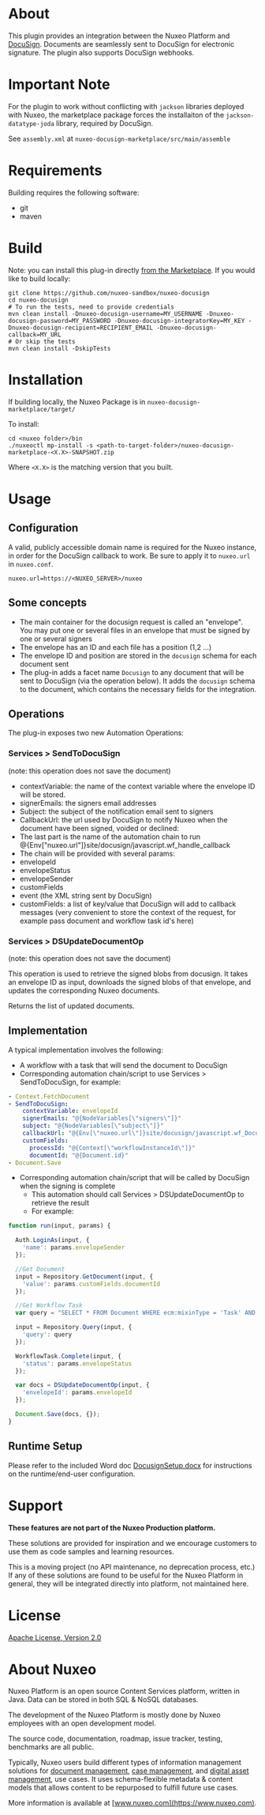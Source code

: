 # About

This plugin provides an integration between the Nuxeo Platform and <a href="https://docusign.com">DocuSign</a>. Documents are seamlessly sent to DocuSign for electronic signature. The plugin also supports DocuSign webhooks.

# Important Note
For the plugin to work without conflicting with `jackson` libraries deployed with Nuxeo, the marketplace package forces the installaiton of the `jackson-datatype-joda` library, required by DocuSign.

See `assembly.xml` at `nuxeo-docusign-marketplace/src/main/assemble`

# Requirements

Building requires the following software:

- git
- maven

# Build

Note: you can install this plug-in directly [from the Marketplace](https://connect.nuxeo.com/nuxeo/site/marketplace/package/nuxeo-docusign). If you would like to build locally:

```
git clone https://github.com/nuxeo-sandbox/nuxeo-docusign
cd nuxeo-docusign
# To run the tests, need to provide credentials
mvn clean install -Dnuxeo-docusign-username=MY_USERNAME -Dnuxeo-docusign-password=MY_PASSWORD -Dnuxeo-docusign-integratorKey=MY_KEY -Dnuxeo-docusign-recipient=RECIPIENT_EMAIL -Dnuxeo-docusign-callback=MY_URL
# Or skip the tests
mvn clean install -DskipTests
```

# Installation

If building locally, the Nuxeo Package is in `nuxeo-docusign-marketplace/target/`

To install:

```
cd <nuxeo folder>/bin
./nuxeoctl mp-install -s <path-to-target-folder>/nuxeo-docusign-marketplace-<X.X>-SNAPSHOT.zip
```

Where `<X.X>` is the matching version that you built.

# Usage

## Configuration

A valid, publicly accessible domain name is required for the Nuxeo instance, in order for the DocuSign callback to work. Be sure to apply it to `nuxeo.url` in `nuxeo.conf`.

```
nuxeo.url=https://<NUXEO_SERVER>/nuxeo
```

## Some concepts
* The main container for the docusign request is called an "envelope". You may put one or several files in an envelope that must be signed by one or several signers
* The envelope has an ID and each file has a position (1,2 ...)
* The envelope ID and position are stored in the `docusign` schema for each document sent
* The plug-in adds a facet name `Docusign` to any document that will be sent to DocuSign (via the operation below). It adds the `docusign` schema to the document, which contains the necessary fields for the integration.

## Operations
The plug-in exposes two new Automation Operations:

### Services > SendToDocuSign

(note: this operation does not save the document)

* contextVariable: the name of the context variable where the envelope ID will be stored.
* signerEmails: the signers email addresses
* Subject: the subject of the notification email sent to signers
* CallbackUrl: the url used by DocuSign to notify Nuxeo when the document have been signed, voided or declined:
 * The last part is the name of the automation chain to run
@{Env["nuxeo.url"]}site/docusign/javascript.wf_handle_callback
 * The chain will be provided with several params:
  * envelopeId
  * envelopeStatus
  * envelopeSender
  * customFields
  * event (the XML string sent by DocuSign)
* customFields: a list of key/value that DocuSign will add to callback messages (very convenient to store the context of the request, for example pass document and workflow task id's here)

### Services > DSUpdateDocumentOp

(note: this operation does not save the document)

This operation is used to retrieve the signed blobs from docusign. It takes an envelope ID as input, downloads the signed blobs of that envelope, and updates the corresponding Nuxeo documents.

Returns the list of updated documents.

## Implementation

A typical implementation involves the following:

* A workflow with a task that will send the document to DocuSign
* Corresponding automation chain/script to use Services > SendToDocuSign, for example:

```yaml
- Context.FetchDocument
- SendToDocuSign:
    contextVariable: envelopeId
    signerEmails: "@{NodeVariables[\"signers\"]}"
    subject: "@{NodeVariables[\"subject\"]}"
    callbackUrl: "@{Env[\"nuxeo.url\"]}site/docusign/javascript.wf_Docusign_HandleCallback"
    customFields:
      processId: "@{Context[\"workflowInstanceId\"]}"
      documentId: "@{Document.id}"
- Document.Save
```

* Corresponding automation chain/script that will be called by DocuSign when the signing is complete
  * This automation should call Services > DSUpdateDocumentOp to retrieve the result
  * For example:

```javascript
function run(input, params) {

  Auth.LoginAs(input, {
    'name': params.envelopeSender
  });

  //Get Document
  input = Repository.GetDocument(input, {
    'value': params.customFields.documentId
  });

  //Get Workflow Task
  var query = "SELECT * FROM Document WHERE ecm:mixinType = 'Task' AND ecm:currentLifeCycleState NOT IN ('ended','cancelled') AND ecm:isProxy =0 AND nt:processId ='" + params.customFields.processId + "'";

  input = Repository.Query(input, {
    'query': query
  });

  WorkflowTask.Complete(input, {
    'status': params.envelopeStatus
  });

  var docs = DSUpdateDocumentOp(input, {
    'envelopeId': params.envelopeId
  });

  Document.Save(docs, {});
}
```

## Runtime Setup

Please refer to the included Word doc [DocusignSetup.docx](DocuSign-Setup.docx) for instructions on the runtime/end-user configuration.

# Support

**These features are not part of the Nuxeo Production platform.**

These solutions are provided for inspiration and we encourage customers to use them as code samples and learning resources.

This is a moving project (no API maintenance, no deprecation process, etc.) If any of these solutions are found to be useful for the Nuxeo Platform in general, they will be integrated directly into platform, not maintained here.

# License

[Apache License, Version 2.0](http://www.apache.org/licenses/LICENSE-2.0.html)

# About Nuxeo

Nuxeo Platform is an open source Content Services platform, written in Java. Data can be stored in both SQL & NoSQL databases.

The development of the Nuxeo Platform is mostly done by Nuxeo employees with an open development model.

The source code, documentation, roadmap, issue tracker, testing, benchmarks are all public.

Typically, Nuxeo users build different types of information management solutions for [document management](https://www.nuxeo.com/solutions/document-management/), [case management](https://www.nuxeo.com/solutions/case-management/), and [digital asset management](https://www.nuxeo.com/solutions/dam-digital-asset-management/), use cases. It uses schema-flexible metadata & content models that allows content to be repurposed to fulfill future use cases.

More information is available at [www.nuxeo.com](https://www.nuxeo.com).

